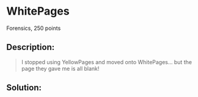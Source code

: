 # WhitePages
Forensics, 250 points

## Description:
> I stopped using YellowPages and moved onto WhitePages... but the page they gave me is all blank!


## Solution: 


